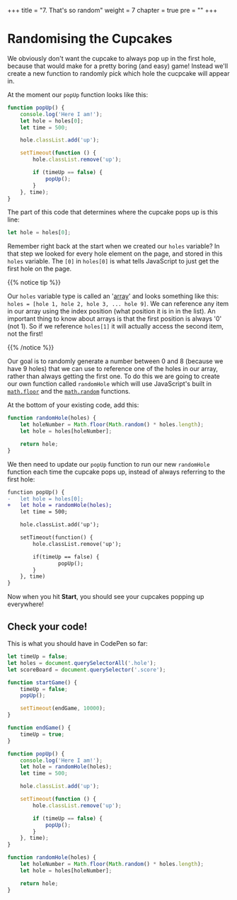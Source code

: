 +++
title = "7. That's so random"
weight = 7
chapter = true
pre = ""
+++

# Randomising the Cupcakes

We obviously don't want the cupcake to always pop up in the first hole, because that would make for a pretty boring (and easy) game! Instead we'll create a new function to randomly pick which hole the cucpcake will appear in.

At the moment our `popUp` function looks like this:

```js
function popUp() {
    console.log('Here I am!');
    let hole = holes[0];
    let time = 500;

    hole.classList.add('up');

    setTimeout(function () {
        hole.classList.remove('up');

        if (timeUp == false) {
            popUp();
        }
    }, time);
}
```

The part of this code that determines where the cupcake pops up is this line:

```js
let hole = holes[0];
```

Remember right back at the start when we created our `holes` variable? In that step we looked for every hole element on the page, and stored in this `holes` variable. The `[0]` in `holes[0]` is what tells JavaScript to just get the first hole on the page.

{{% notice tip %}}

Our `holes` variable type is called an '[array](https://developer.mozilla.org/en-US/docs/Web/JavaScript/Reference/Global_Objects/Array)' and looks something like this: `holes = [hole 1, hole 2, hole 3, ... hole 9]`. We can reference any item in our array using the index position (what position it is in in the list). An important thing to know about arrays is that the first position is always '0' (not 1). So if we reference `holes[1]` it will actually access the second item, not the first!

{{% /notice %}}

Our goal is to randomly generate a number between 0 and 8 (because we have 9 holes) that we can use to reference one of the holes in our array, rather than always getting the first one. To do this we are going to create our own function called `randomHole` which will use JavaScript's built in [`math.floor`](https://developer.mozilla.org/en-US/docs/Web/JavaScript/Reference/Global_Objects/Math/floor) and
the [`math.random`](https://developer.mozilla.org/en-US/docs/Web/JavaScript/Reference/Global_Objects/Math/random) functions.

At the bottom of your existing code, add this:

```js
function randomHole(holes) {
    let holeNumber = Math.floor(Math.random() * holes.length);
    let hole = holes[holeNumber];

    return hole;
}
```

We then need to update our `popUp` function to run our new `randomHole` function each time the cupcake pops up, instead of always referring to the first hole:

```diff
function popUp() {
-	let hole = holes[0];
+   let hole = randomHole(holes);
	let time = 500;

	hole.classList.add('up');

	setTimeout(function() {
		hole.classList.remove('up');

		if(timeUp == false) {
				popUp();
		}
	}, time)
}
```

Now when you hit **Start**, you should see your cupcakes popping up everywhere!

## Check your code!

This is what you should have in CodePen so far:

```js
let timeUp = false;
let holes = document.querySelectorAll('.hole');
let scoreBoard = document.querySelector('.score');

function startGame() {
    timeUp = false;
    popUp();

    setTimeout(endGame, 10000);
}

function endGame() {
    timeUp = true;
}

function popUp() {
    console.log('Here I am!');
    let hole = randomHole(holes);
    let time = 500;

    hole.classList.add('up');

    setTimeout(function () {
        hole.classList.remove('up');

        if (timeUp == false) {
            popUp();
        }
    }, time);
}

function randomHole(holes) {
    let holeNumber = Math.floor(Math.random() * holes.length);
    let hole = holes[holeNumber];

    return hole;
}
```
